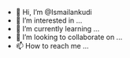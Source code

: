 - 👋 Hi, I’m @Ismailankudi
- 👀 I’m interested in ...
- 🌱 I’m currently learning ...
- 💞️ I’m looking to collaborate on ...
- 📫 How to reach me ...

<!---
Ismailankudi/Ismailankudi is a ✨ special ✨ repository because its `README.md` (this file) appears on your GitHub profile.
You can click the Preview link to take a look at your changes.
--->

